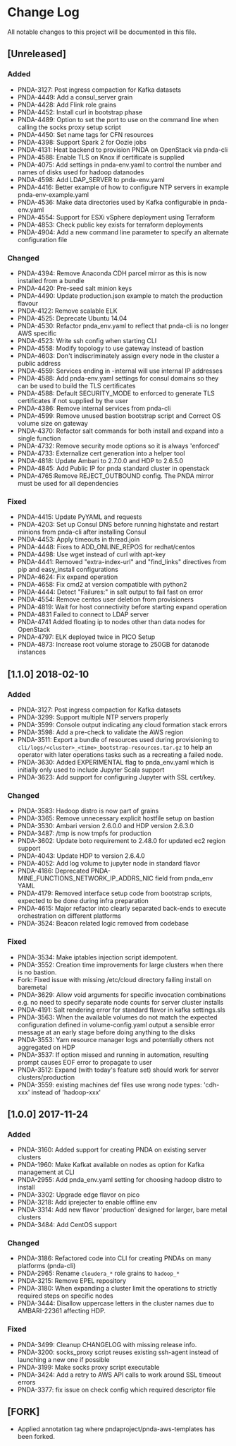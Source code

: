 # Change Log
All notable changes to this project will be documented in this file.

## [Unreleased]
### Added
- PNDA-3127: Post ingress compaction for Kafka datasets
- PNDA-4449: Add a consul_server grain
- PNDA-4428: Add Flink role grains
- PNDA-4452: Install curl in bootstrap phase
- PNDA-4489: Option to set the port to use on the command line when calling the socks proxy setup script
- PNDA-4450: Set name tags for CFN resources
- PNDA-4398: Support Spark 2 for Oozie jobs
- PNDA-4131: Heat backend to provision PNDA on OpenStack via pnda-cli
- PNDA-4588: Enable TLS on Knox if certificate is supplied
- PNDA-4075: Add settings in pnda-env.yaml to control the number and names of disks used for hadoop datanodes
- PNDA-4598: Add LDAP_SERVER to pnda-env.yaml
- PNDA-4416: Better example of how to configure NTP servers in example pnda-env-example.yaml
- PNDA-4536: Make data directories used by Kafka configurable in pnda-env.yaml
- PNDA-4554: Support for ESXi vSphere deployment using Terraform
- PNDA-4853: Check public key exists for terraform deployments
- PNDA-4904: Add a new command line parameter to specify an alternate configuration file

### Changed
- PNDA-4394: Remove Anaconda CDH parcel mirror as this is now installed from a bundle
- PNDA-4420: Pre-seed salt minion keys
- PNDA-4490: Update production.json example to match the production flavour
- PNDA-4122: Remove scalable ELK
- PNDA-4525: Deprecate Ubuntu 14.04
- PNDA-4530: Refactor pnda_env.yaml to reflect that pnda-cli is no longer AWS specific
- PNDA-4523: Write ssh config when starting CLI
- PNDA-4558: Modify topology to use gateway instead of bastion
- PNDA-4603: Don't indiscriminately assign every node in the cluster a public address
- PNDA-4559: Services ending in -internal will use internal IP addresses
- PNDA-4588: Add pnda-env.yaml settings for consul domains so they can be used to build the TLS certificates
- PNDA-4588: Default SECURITY_MODE to enforced to generate TLS certificates if not supplied by the user
- PNDA-4386: Remove internal services from pnda-cli
- PNDA-4599: Remove unused bastion bootstrap script and Correct OS volume size on gateway
- PNDA-4370: Refactor salt commands for both install and expand into a single function
- PNDA-4732: Remove security mode options so it is always 'enforced'
- PNDA-4733: Externalize cert generation into a helper tool
- PNDA-4818: Update Ambari to 2.7.0.0 and HDP to 2.6.5.0
- PNDA-4845: Add Public IP for pnda standard cluster in openstack
- PNDA-4765:Remove REJECT_OUTBOUND config. The PNDA mirror must be used for all dependencies

### Fixed
- PNDA-4415: Update PyYAML and requests
- PNDA-4203: Set up Consul DNS before running highstate and restart minions from pnda-cli after installing Consul
- PNDA-4453: Apply timeouts in thread.join
- PNDA-4448: Fixes to ADD_ONLINE_REPOS for redhat/centos
- PNDA-4498: Use wget instead of curl with apt-key
- PNDA-4441: Removed "extra-index-url" and "find_links" directives from pip and easy_install configurations
- PNDA-4624: Fix expand operation
- PNDA-4658: Fix cmd2 at version compatible with python2
- PNDA-4444: Detect "Failures:" in salt output to fail fast on error
- PNDA-4554: Remove centos user deletion from provisioners
- PNDA-4819: Wait for host connectivity before starting expand operation
- PNDA-4831 Failed to connect to LDAP server 
- PNDA-4741 Added floating ip to nodes other than data nodes for OpenStack
- PNDA-4797: ELK deployed twice in PICO Setup
- PNDA-4873: Increase root volume storage to 250GB for datanode instances

## [1.1.0] 2018-02-10
### Added
- PNDA-3127: Post ingress compaction for Kafka datasets
- PNDA-3299: Support multiple NTP servers properly
- PNDA-3599: Console output indicating any cloud formation stack errors
- PNDA-3598: Add a pre-check to validate the AWS region
- PNDA-3511: Export a bundle of resources used during provisioning to `cli/logs/<cluster>_<time>_bootstrap-resources.tar.gz` to help an operator with later operations tasks such as a recreating a failed node.
- PNDA-3630: Added EXPERIMENTAL flag to pnda_env.yaml which is initially only used to include Jupyter Scala support
- PNDA-3623: Add support for configuring Jupyter with SSL cert/key.

### Changed
- PNDA-3583: Hadoop distro is now part of grains
- PNDA-3365: Remove unnecessary explicit hostfile setup on bastion
- PNDA-3530: Ambari version 2.6.0.0 and HDP version 2.6.3.0
- PNDA-3487: /tmp is now tmpfs for production
- PNDA-3602: Update boto requirement to 2.48.0 for updated ec2 region support
- PNDA-4043: Update HDP to version 2.6.4.0
- PNDA-4052: Add log volume to jupyter node in standard flavor
- PNDA-4186: Deprecated PNDA-MINE_FUNCTIONS_NETWORK_IP_ADDRS_NIC field from pnda_env YAML
- PNDA-4179: Removed interface setup code from bootstrap scripts, expected to be done during infra preparation
- PNDA-4615: Major refactor into clearly separated back-ends to execute orchestration on different platforms
- PNDA-3524: Beacon related logic removed from codebase

### Fixed
- PNDA-3534: Make iptables injection script idempotent.
- PNDA-3552: Creation time improvements for large clusters when there is no bastion.
- Fork: Fixed issue with missing /etc/cloud directory failing install on baremetal
- PNDA-3629: Allow void arguments for specific invocation combinations e.g. no need to specify separate node counts for server cluster installs
- PNDA-4191: Salt rendering error for standard flavor in kafka settings.sls
- PNDA-3563: When the available volumes do not match the expected configuration defined in volume-config.yaml output a sensible error message at an early stage before doing anything to the disks
- PNDA-3553: Yarn resource manager logs and potentially others not aggregated on HDP
- PNDA-3537: If option missed and running in automation, resulting prompt causes EOF error to propagate to user
- PNDA-3512: Expand (with today's feature set) should work for server clusters/production
- PNDA-3559: existing machines def files use wrong node types: 'cdh-xxx' instead of 'hadoop-xxx'

## [1.0.0] 2017-11-24
### Added
- PNDA-3160: Added support for creating PNDA on existing server clusters
- PNDA-1960: Make Kafkat available on nodes as option for Kafka management at CLI
- PNDA-2955: Add pnda_env.yaml setting for choosing hadoop distro to install
- PNDA-3302: Upgrade edge flavor on pico
- PNDA-3218: Add iprejecter to enable offline env
- PNDA-3314: Add new flavor 'production' designed for larger, bare metal clusters
- PNDA-3484: Add CentOS support

### Changed
- PNDA-3186: Refactored code into CLI for creating PNDAs on many platforms (pnda-cli)
- PNDA-2965: Rename `cloudera_*` role grains to `hadoop_*`
- PNDA-3215: Remove EPEL repository
- PNDA-3180: When expanding a cluster limit the operations to strictly required steps on specific nodes
- PNDA-3444: Disallow uppercase letters in the cluster names due to AMBARI-22361 affecting HDP.

### Fixed
- PNDA-3499: Cleanup CHANGELOG with missing release info.
- PNDA-3200: socks_proxy script reuses existing ssh-agent instead of launching a new one if possible
- PNDA-3199: Make socks proxy script executable
- PNDA-3424: Add a retry to AWS API calls to work around SSL timeout errors
- PNDA-3377: fix issue on check config which required descriptor file

## [FORK]
- Applied annotation tag where pndaproject/pnda-aws-templates has been forked.
